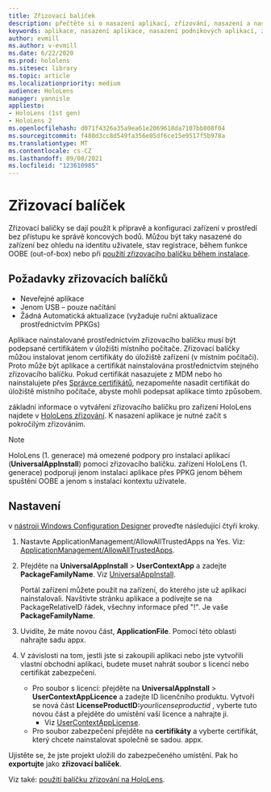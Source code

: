 ```yaml
---
title: Zřizovací balíček
description: přečtěte si o nasazení aplikací, zřizování, nasazení a nasazení podnikových aplikací pro zařízení HoloLens.
keywords: aplikace, nasazení aplikace, nasazení podnikových aplikací, zřizování
author: evmill
ms.author: v-evmill
ms.date: 6/22/2020
ms.prod: hololens
ms.sitesec: library
ms.topic: article
ms.localizationpriority: medium
audience: HoloLens
manager: yannisle
appliesto:
- HoloLens (1st gen)
- HoloLens 2
ms.openlocfilehash: d071f4326a35a9ea61e2069618da7107bb808f04
ms.sourcegitcommit: f480d3cc8d549fa356e05df6ce15e9517f5b978a
ms.translationtype: MT
ms.contentlocale: cs-CZ
ms.lasthandoff: 09/08/2021
ms.locfileid: "123610985"
---
```

# <a name="provisioning-package"></a>Zřizovací balíček

Zřizovací balíčky se dají použít k přípravě a konfiguraci zařízení v prostředí bez přístupu ke správě koncových bodů. Můžou být taky nasazené do zařízení bez ohledu na identitu uživatele, stav registrace, během funkce OOBE (out-of-box) nebo při [použití zřizovacího balíčku během instalace](/hololens/hololens-provisioning##apply-a-provisioning-package-to-hololens-during-setup).

## <a name="provisioning-packages-considerations"></a>Požadavky zřizovacích balíčků

* Neveřejné aplikace
* Jenom USB – pouze načítání
* Žádná Automatická aktualizace (vyžaduje ruční aktualizace prostřednictvím PPKGs)

Aplikace nainstalované prostřednictvím zřizovacího balíčku musí být podepsané certifikátem v úložišti místního počítače. Zřizovací balíčky můžou instalovat jenom certifikáty do úložiště zařízení (v místním počítači). Proto může být aplikace a certifikát nainstalována prostřednictvím stejného zřizovacího balíčku. Pokud certifikát nasazujete z MDM nebo ho nainstalujete přes [Správce certifikátů](certificate-manager.md), nezapomeňte nasadit certifikát do úložiště místního počítače, abyste mohli podepsat aplikace tímto způsobem.

základní informace o vytváření zřizovacího balíčku pro zařízení HoloLens najdete v [HoloLens zřizování](/hololens/hololens-provisioning). K nasazení aplikace je nutné začít s pokročilým zřizováním.

> [!NOTE]
> HoloLens (1. generace) má omezené podpory pro instalaci aplikací (**UniversalAppInstall**) pomocí zřizovacího balíčku. zařízení HoloLens (1. generace) podporují jenom instalaci aplikace přes PPKG jenom během spuštění OOBE a jenom s instalací kontextu uživatele.

## <a name="setup"></a>Nastavení

v [nástroji Windows Configuration Designer](https://www.microsoft.com/store/productId/9NBLGGH4TX22) proveďte následující čtyři kroky.

1. Nastavte ApplicationManagement/AllowAllTrustedApps na Yes. Viz: [ApplicationManagement/AllowAllTrustedApps](/windows/client-management/mdm/policy-csp-applicationmanagement#applicationmanagement-allowalltrustedapps).

2. Přejděte na **UniversalAppInstall**  >  **UserContextApp** a zadejte **PackageFamilyName**. Viz [UniversalAppInstall](/windows/configuration/wcd/wcd-universalappinstall).

   Portál zařízení můžete použít na zařízení, do kterého jste už aplikaci nainstalovali. Navštivte stránku aplikace a podívejte se na PackageRelativeID řádek, všechny informace před "!". Je vaše **PackageFamilyName**.

3. Uvidíte, že máte novou část, **ApplicationFile**. Pomocí této oblasti nahrajte sadu appx.

4. V závislosti na tom, jestli jste si zakoupili aplikaci nebo jste vytvořili vlastní obchodní aplikaci, budete muset nahrát soubor s licencí nebo certifikát zabezpečení.

    - Pro soubor s licencí: přejděte na **UniversalAppInstall**  >  **UserContextAppLicence** a zadejte ID licenčního produktu. Vytvoří se nová část <b>LicenseProductID:</b><i>yourlicenseproductid</i> , vyberte tuto novou část a přejděte do umístění vaší licence a nahrajte ji.
        - Viz [UserContextAppLicense](/windows/configuration/wcd/wcd-universalappinstall#usercontextapplicense).
    - Pro soubor zabezpečení přejděte na **certifikáty** a vyberte certifikát, který chcete nainstalovat společně se sadou. appx.

Ujistěte se, že jste projekt uložili do zabezpečeného umístění. Pak ho **exportujte** jako **zřizovací balíček**.  

Viz také: [použití balíčku zřizování na HoloLens](/hololens/hololens-provisioning#apply-a-provisioning-package-to-hololens-during-setup).
